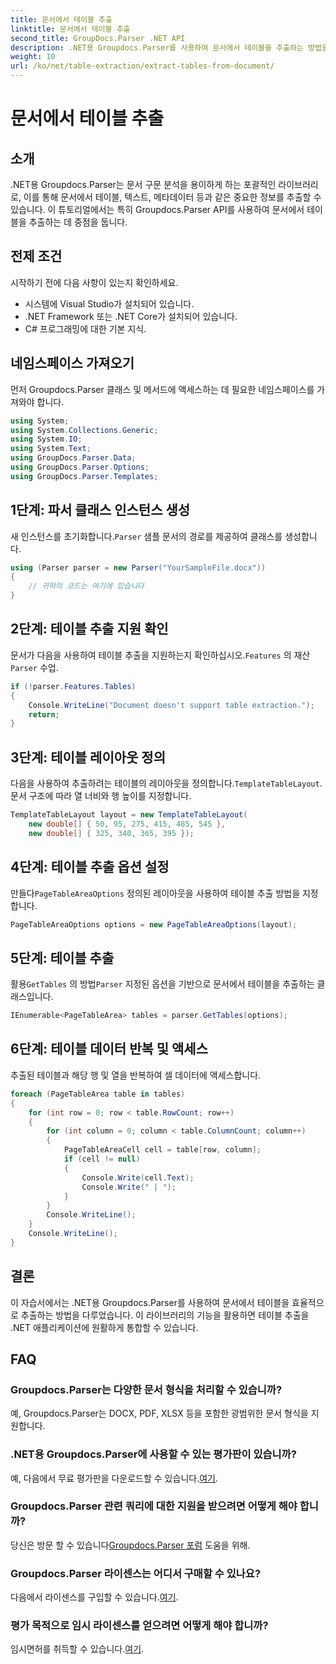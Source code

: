 ```yaml
---
title: 문서에서 테이블 추출
linktitle: 문서에서 테이블 추출
second_title: GroupDocs.Parser .NET API
description: .NET용 Groupdocs.Parser를 사용하여 문서에서 테이블을 추출하는 방법을 알아보세요. 이 기능 통합에 대한 자세한 가이드를 따라가세요.
weight: 10
url: /ko/net/table-extraction/extract-tables-from-document/
---
```


# 문서에서 테이블 추출

## 소개
.NET용 Groupdocs.Parser는 문서 구문 분석을 용이하게 하는 포괄적인 라이브러리로, 이를 통해 문서에서 테이블, 텍스트, 메타데이터 등과 같은 중요한 정보를 추출할 수 있습니다. 이 튜토리얼에서는 특히 Groupdocs.Parser API를 사용하여 문서에서 테이블을 추출하는 데 중점을 둡니다.
## 전제 조건
시작하기 전에 다음 사항이 있는지 확인하세요.
- 시스템에 Visual Studio가 설치되어 있습니다.
- .NET Framework 또는 .NET Core가 설치되어 있습니다.
- C# 프로그래밍에 대한 기본 지식.

## 네임스페이스 가져오기
먼저 Groupdocs.Parser 클래스 및 메서드에 액세스하는 데 필요한 네임스페이스를 가져와야 합니다.
```csharp
using System;
using System.Collections.Generic;
using System.IO;
using System.Text;
using GroupDocs.Parser.Data;
using GroupDocs.Parser.Options;
using GroupDocs.Parser.Templates;
```
## 1단계: 파서 클래스 인스턴스 생성
 새 인스턴스를 초기화합니다.`Parser` 샘플 문서의 경로를 제공하여 클래스를 생성합니다.
```csharp
using (Parser parser = new Parser("YourSampleFile.docx"))
{
    // 귀하의 코드는 여기에 있습니다
}
```
## 2단계: 테이블 추출 지원 확인
 문서가 다음을 사용하여 테이블 추출을 지원하는지 확인하십시오.`Features` 의 재산`Parser` 수업.
```csharp
if (!parser.Features.Tables)
{
    Console.WriteLine("Document doesn't support table extraction.");
    return;
}
```
## 3단계: 테이블 레이아웃 정의
다음을 사용하여 추출하려는 테이블의 레이아웃을 정의합니다.`TemplateTableLayout`. 문서 구조에 따라 열 너비와 행 높이를 지정합니다.
```csharp
TemplateTableLayout layout = new TemplateTableLayout(
    new double[] { 50, 95, 275, 415, 485, 545 },
    new double[] { 325, 340, 365, 395 });
```
## 4단계: 테이블 추출 옵션 설정
 만들다`PageTableAreaOptions` 정의된 레이아웃을 사용하여 테이블 추출 방법을 지정합니다.
```csharp
PageTableAreaOptions options = new PageTableAreaOptions(layout);
```
## 5단계: 테이블 추출
 활용`GetTables` 의 방법`Parser` 지정된 옵션을 기반으로 문서에서 테이블을 추출하는 클래스입니다.
```csharp
IEnumerable<PageTableArea> tables = parser.GetTables(options);
```
## 6단계: 테이블 데이터 반복 및 액세스
추출된 테이블과 해당 행 및 열을 반복하여 셀 데이터에 액세스합니다.
```csharp
foreach (PageTableArea table in tables)
{
    for (int row = 0; row < table.RowCount; row++)
    {
        for (int column = 0; column < table.ColumnCount; column++)
        {
            PageTableAreaCell cell = table[row, column];
            if (cell != null)
            {
                Console.Write(cell.Text);
                Console.Write(" | ");
            }
        }
        Console.WriteLine();
    }
    Console.WriteLine();
}
```
## 결론
이 자습서에서는 .NET용 Groupdocs.Parser를 사용하여 문서에서 테이블을 효율적으로 추출하는 방법을 다루었습니다. 이 라이브러리의 기능을 활용하면 테이블 추출을 .NET 애플리케이션에 원활하게 통합할 수 있습니다.

## FAQ
### Groupdocs.Parser는 다양한 문서 형식을 처리할 수 있습니까?
예, Groupdocs.Parser는 DOCX, PDF, XLSX 등을 포함한 광범위한 문서 형식을 지원합니다.
### .NET용 Groupdocs.Parser에 사용할 수 있는 평가판이 있습니까?
 예, 다음에서 무료 평가판을 다운로드할 수 있습니다.[여기](https://releases.groupdocs.com/).
### Groupdocs.Parser 관련 쿼리에 대한 지원을 받으려면 어떻게 해야 합니까?
 당신은 방문 할 수 있습니다[Groupdocs.Parser 포럼](https://forum.groupdocs.com/c/parser/17) 도움을 위해.
### Groupdocs.Parser 라이센스는 어디서 구매할 수 있나요?
 다음에서 라이센스를 구입할 수 있습니다.[여기](https://purchase.groupdocs.com/buy).
### 평가 목적으로 임시 라이센스를 얻으려면 어떻게 해야 합니까?
 임시면허를 취득할 수 있습니다.[여기](https://purchase.groupdocs.com/temporary-license/).